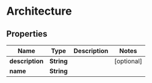 
# Architecture

## Properties
Name | Type | Description | Notes
------------ | ------------- | ------------- | -------------
**description** | **String** |  |  [optional]
**name** | **String** |  | 



